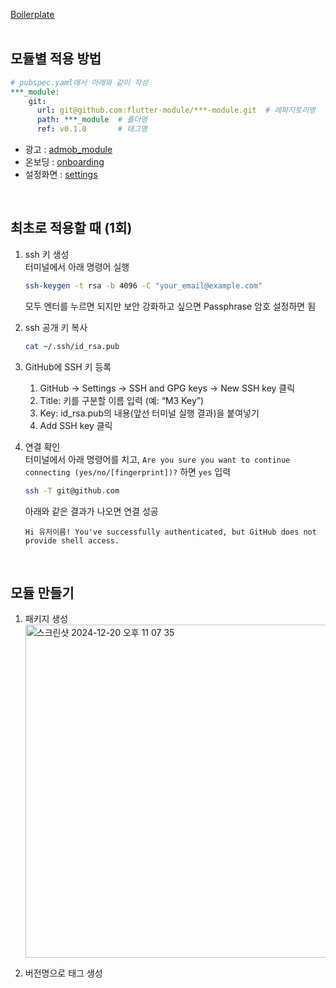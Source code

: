 [Boilerplate](https://github.com/flutter-module/Boilerplate)
<br/>
<br/>
  
## 모듈별 적용 방법
```yml
# pubspec.yaml에서 아래와 같이 작성
***_module:
    git:
      url: git@github.com:flutter-module/***-module.git  # 레파지토리명
      path: ***_module  # 폴더명
      ref: v0.1.0       # 태그명
```
- 광고 : [admob_module](https://github.com/flutter-module/admob-module/blob/main/admob_module/README.md)
- 온보딩 : [onboarding](https://github.com/flutter-module/Onboarding-module/blob/main/README.md)
- 설정화면 : [settings](https://github.com/flutter-module/settings-module/blob/main/README.md)
<br/>

## 최초로 적용할 때 (1회)

1. ssh 키 생성  
   터미널에서 아래 명령어 실행
   
   ```bash
   ssh-keygen -t rsa -b 4096 -C "your_email@example.com"
   ```
   모두 엔터를 누르면 되지만 보안 강화하고 싶으면 Passphrase 암호 설정하면 됨

2. ssh 공개 키 복사
   ```bash
   cat ~/.ssh/id_rsa.pub
   ```

3. GitHub에 SSH 키 등록  
    1.	GitHub → Settings → SSH and GPG keys → New SSH key 클릭  
	2.	Title: 키를 구분할 이름 입력 (예: “M3 Key”)  
	3.	Key: id_rsa.pub의 내용(앞선 터미널 실행 결과)을 붙여넣기  
	4.	Add SSH key 클릭  

4. 연결 확인  
   터미널에서 아래 명령어를 치고, `Are you sure you want to continue connecting (yes/no/[fingerprint])?` 하면 `yes` 입력
   ```bash
   ssh -T git@github.com 
   ```

   아래와 같은 결과가 나오면 연결 성공
   ```
   Hi 유저이름! You've successfully authenticated, but GitHub does not provide shell access.
   ```
<br/>

## 모듈 만들기
1. 패키지 생성  
   <img width="533" alt="스크린샷 2024-12-20 오후 11 07 35" src="https://github.com/user-attachments/assets/36692611-11c9-4b75-b28c-5b9d24d449df" />

2. 버전명으로 태그 생성
